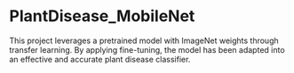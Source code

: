# PlantDisease_MobileNet
This project leverages a pretrained model with ImageNet weights through transfer learning. By applying fine-tuning, the model has been adapted into an effective and accurate plant disease classifier.
